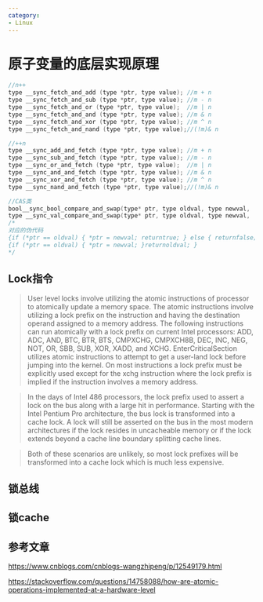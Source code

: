 ```yaml
---
category: 
- Linux
---
```



# 原子变量的底层实现原理


```c
//n++
type __sync_fetch_and_add (type *ptr, type value); //m + n
type __sync_fetch_and_sub (type *ptr, type value); //m - n
type __sync_fetch_and_or (type *ptr, type value);  //m | n
type __sync_fetch_and_and (type *ptr, type value); //m & n
type __sync_fetch_and_xor (type *ptr, type value); //m ^ n
type __sync_fetch_and_nand (type *ptr, type value);//(!m)& n

//++n
type __sync_add_and_fetch (type *ptr, type value); //m + n
type __sync_sub_and_fetch (type *ptr, type value); //m - n
type __sync_or_and_fetch (type *ptr, type value);  //m | n
type __sync_and_and_fetch (type *ptr, type value); //m & n
type __sync_xor_and_fetch (type *ptr, type value); //m ^ n
type __sync_nand_and_fetch (type *ptr, type value);//(!m)& n

//CAS类
bool__sync_bool_compare_and_swap(type* ptr, type oldval, type newval, ...);
type __sync_val_compare_and_swap(type* ptr, type oldval, type newval, ...);
/*
对应的伪代码
{if (*ptr == oldval) { *ptr = newval; returntrue; } else { returnfalse; }}
{if (*ptr == oldval) { *ptr = newval; }returnoldval; }
*/
```

## Lock指令


>User level locks involve utilizing the atomic instructions of processor to atomically update a memory space. 
>The atomic instructions involve utilizing a lock prefix on the instruction and having the destination operand assigned to a memory address. 
>The following instructions can run atomically with a lock prefix on current Intel processors: ADD, ADC, AND, BTC, BTR, BTS, CMPXCHG, CMPXCH8B, DEC, INC, NEG, NOT, OR, SBB, SUB, XOR, XADD, and XCHG. EnterCriticalSection utilizes atomic instructions to attempt to get a user-land lock before jumping into the kernel. On most instructions a lock prefix must be explicitly used except for the xchg instruction where the lock prefix is implied if the instruction involves a memory address.

>In the days of Intel 486 processors, the lock prefix used to assert a lock on the bus along with a large hit in performance.
>Starting with the Intel Pentium Pro architecture, the bus lock is transformed into a cache lock. 
>A lock will still be asserted on the bus in the most modern architectures if the lock resides in uncacheable memory or if the lock extends beyond a cache line boundary splitting cache lines. 

>Both of these scenarios are unlikely, so most lock prefixes will be transformed into a cache lock which is much less expensive.



## 锁总线


## 锁cache


## 参考文章  

https://www.cnblogs.com/cnblogs-wangzhipeng/p/12549179.html

https://stackoverflow.com/questions/14758088/how-are-atomic-operations-implemented-at-a-hardware-level